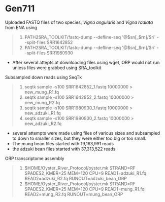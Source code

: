 # Gen711

Uploaded FASTQ files of two species, *Vigna angularis* and *Vigna radiata* from ENA using 
>1. PATH2SRA_TOOLKIT/fastq-dump --defline-seq '@$sn[_$rn]/$ri' --split-files SRR1642852
>2. PATH2SRA_TOOLKIT/fastq-dump --defline-seq '@$sn[_$rn]/$ri' --split-files SRR1980930
- After several attepts at downloading files using wget, ORP would not run unless files were grabbed using SRA_toolkit

Subsampled down reads using SeqTk
>1. seqtk sample -s100 SRR1642852_1.fastq 10000000 > new_mung_R1.fq
>2. seqtk sample -s100 SRR1642852_2.fastq 10000000 > new_mung_R2.fq
>3. seqtk sample -s100 SRR1980930_1.fastq 10000000 > new_adzuki_R1.fq
>4. seqtk sample -s100 SRR1980930_2.fastq 10000000 > new_adzuki_R2.fq
- several attempts were made using files of various sizes and subsampled to down to smaller sizes, but they were either too big or too small. 
- The mung bean files started with 19,163,991 reads
- the adzuki bean files started with 37,313,522 reads 

ORP transcriptome assembly
>1. $HOME/Oyster_River_Protocol/oyster.mk STRAND=RF SPADES2_KMER=25 MEM=120 CPU=9 READ1=adzuki_R1.fq READ2=adzuki_R2.fq RUNOUT=adzuki_bean_ORP
>2. $HOME/Oyster_River_Protocol/oyster.mk STRAND=RF SPADES2_KMER=25 MEM=120 CPU=9 READ1=mung_R1.fq READ2=mung_R2.fq RUNOUT=mung_bean_ORP


